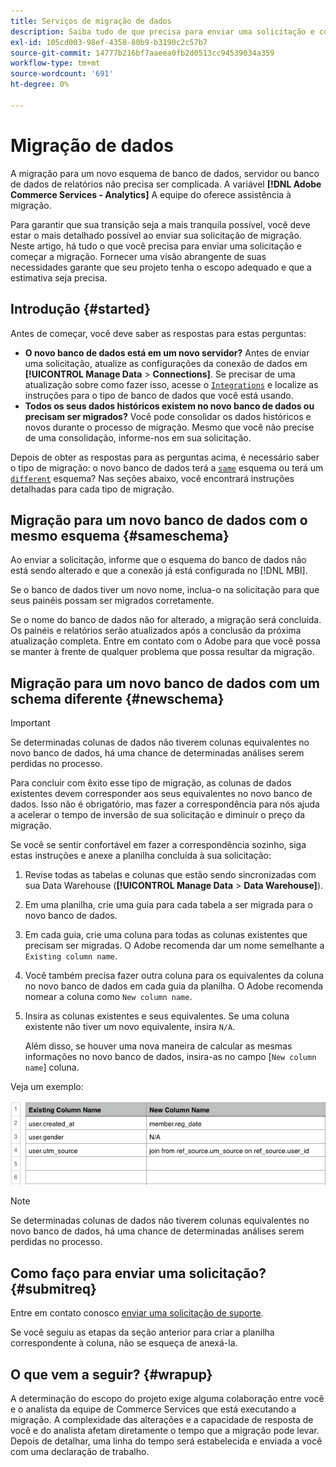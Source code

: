 ```yaml
---
title: Serviços de migração de dados
description: Saiba tudo de que precisa para enviar uma solicitação e começar a migração.
exl-id: 105cd003-98ef-4358-80b9-b3190c2c57b7
source-git-commit: 14777b216bf7aaeea0fb2d0513cc94539034a359
workflow-type: tm+mt
source-wordcount: '691'
ht-degree: 0%

---
```


# Migração de dados

A migração para um novo esquema de banco de dados, servidor ou banco de dados de relatórios não precisa ser complicada. A variável **[!DNL Adobe Commerce Services - Analytics]** A equipe do oferece assistência à migração.

Para garantir que sua transição seja a mais tranquila possível, você deve estar o mais detalhado possível ao enviar sua solicitação de migração. Neste artigo, há tudo o que você precisa para enviar uma solicitação e começar a migração. Fornecer uma visão abrangente de suas necessidades garante que seu projeto tenha o escopo adequado e que a estimativa seja precisa.

## Introdução {#started}

Antes de começar, você deve saber as respostas para estas perguntas:

* **O novo banco de dados está em um novo servidor?** Antes de enviar uma solicitação, atualize as configurações da conexão de dados em **[!UICONTROL Manage Data** > **Connections]**. Se precisar de uma atualização sobre como fazer isso, acesse o [`Integrations`](../integrations/integrations.md) e localize as instruções para o tipo de banco de dados que você está usando.
* **Todos os seus dados históricos existem no novo banco de dados ou precisam ser migrados?** Você pode consolidar os dados históricos e novos durante o processo de migração. Mesmo que você não precise de uma consolidação, informe-nos em sua solicitação.

Depois de obter as respostas para as perguntas acima, é necessário saber o tipo de migração: o novo banco de dados terá a [`same`](#sameschema) esquema ou terá um [`different`](#newschema) esquema? Nas seções abaixo, você encontrará instruções detalhadas para cada tipo de migração.

## Migração para um novo banco de dados com o mesmo esquema {#sameschema}

Ao enviar a solicitação, informe que o esquema do banco de dados não está sendo alterado e que a conexão já está configurada no [!DNL MBI].

Se o banco de dados tiver um novo nome, inclua-o na solicitação para que seus painéis possam ser migrados corretamente.

Se o nome do banco de dados não for alterado, a migração será concluída. Os painéis e relatórios serão atualizados após a conclusão da próxima atualização completa. Entre em contato com o Adobe para que você possa se manter à frente de qualquer problema que possa resultar da migração.

## Migração para um novo banco de dados com um schema diferente {#newschema}

>[!IMPORTANT]
>
>Se determinadas colunas de dados não tiverem colunas equivalentes no novo banco de dados, há uma chance de determinadas análises serem perdidas no processo.

Para concluir com êxito esse tipo de migração, as colunas de dados existentes devem corresponder aos seus equivalentes no novo banco de dados. Isso não é obrigatório, mas fazer a correspondência para nós ajuda a acelerar o tempo de inversão de sua solicitação e diminuir o preço da migração.

Se você se sentir confortável em fazer a correspondência sozinho, siga estas instruções e anexe a planilha concluída à sua solicitação:

1. Revise todas as tabelas e colunas que estão sendo sincronizadas com sua Data Warehouse (**[!UICONTROL Manage Data** > **Data Warehouse]**).
1. Em uma planilha, crie uma guia para cada tabela a ser migrada para o novo banco de dados.
1. Em cada guia, crie uma coluna para todas as colunas existentes que precisam ser migradas. O Adobe recomenda dar um nome semelhante a `Existing column name`.
1. Você também precisa fazer outra coluna para os equivalentes da coluna no novo banco de dados em cada guia da planilha. O Adobe recomenda nomear a coluna como `New column name`.
1. Insira as colunas existentes e seus equivalentes. Se uma coluna existente não tiver um novo equivalente, insira `N/A`.

   Além disso, se houver uma nova maneira de calcular as mesmas informações no novo banco de dados, insira-as no campo [`New column name`] coluna.

Veja um exemplo:

![](../../../assets/Migration_Spreadsheet.png)

>[!NOTE]
>
>Se determinadas colunas de dados não tiverem colunas equivalentes no novo banco de dados, há uma chance de determinadas análises serem perdidas no processo.

## Como faço para enviar uma solicitação? {#submitreq}

Entre em contato conosco [enviar uma solicitação de suporte](../../../guide-overview.md).

Se você seguiu as etapas da seção anterior para criar a planilha correspondente à coluna, não se esqueça de anexá-la.

## O que vem a seguir? {#wrapup}

A determinação do escopo do projeto exige alguma colaboração entre você e o analista da equipe de Commerce Services que está executando a migração. A complexidade das alterações e a capacidade de resposta de você e do analista afetam diretamente o tempo que a migração pode levar. Depois de detalhar, uma linha do tempo será estabelecida e enviada a você com uma declaração de trabalho.
